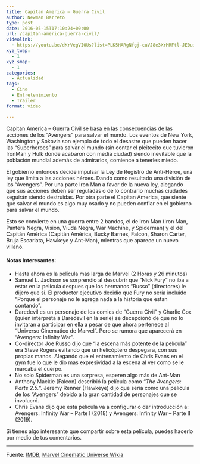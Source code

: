 ```yaml
---
title: Capitan America – Guerra Civil
author: Newman Barreto
type: post
date: 2016-05-15T17:10:24+00:00
url: /capitan-america-guerra-civil/
videolink:
  - https://youtu.be/dKrVegVI0Us?list=PLK5HARgNfgj-cuVJ8e3XrMRFtl-JE0uiQ
xyz_twap:
  - 1
xyz_smap:
  - 1
categories:
  - Actualidad
tags:
  - Cine
  - Entretenimiento
  - Trailer
format: video

---
```

Capitan America &#8211; Guerra Civil se basa en las consecuencias de las acciones de los &#8220;Avengers&#8221; para salvar el mundo. Los eventos de New York, Washington y Sokovia son ejemplo de todo el desastre que pueden hacer las &#8220;Superheroes&#8221; para salvar el mundo (sin contar el pleitecito que tuvieron IronMan y Hulk donde acabaron con media ciudad) siendo inevitable que la población mundial además de admirarlos, comience a tenerles miedo.

El gobierno entonces decide impulsar la Ley de Registro de Anti-Héroe, una ley que limita a las acciones héroes. Dando como resultado una división de los &#8220;Avengers&#8221;. Por una parte Iron Man a favor de la nueva ley, alegando que sus acciones deben ser reguladas o de lo contrario muchas ciudades seguirán siendo destruidas. Por otra parte el Capitan America, que siente que salvar el mundo es algo muy osado y no pueden confiar en el gobierno para salvar el mundo.

Esto se convierte en una guerra entre 2 bandos, el de Iron Man (Iron Man, Pantera Negra, Vision, Viuda Negra, War Machine, y Spiderman) y el del Capitán América (Capitán América, Bucky Barnes, Falcon, Sharon Carter, Bruja Escarlata, Hawkeye y Ant-Man), mientras que aparece un nuevo villano.

#### Notas Interesantes:

  * Hasta ahora es la película mas larga de Marvel (2 Horas y 26 minutos)
  * Samuel L. Jackson se sorprendio al descubrir que &#8220;Nick Fury&#8221; no iba a estar en la película despues que los hermanos &#8220;Russo&#8221; (directores) le dijero que si. El productor ejecutivo decidio que Fury no sería incluido &#8220;Porque el personaje no le agrega nada a la historia que estan contando&#8221;.
  * Daredevil es un personaje de los comics de &#8220;Guerra Civil&#8221; y Charlie Cox (quien interpreta a Daredevil en la serie) se decepcionó de que no lo invitaran a participar en ella a pesar de que ahora pertenece al &#8220;Universo Cinematico de Marvel&#8221;. Pero se rumora que aparecerá en &#8220;Avengers: Infinity War&#8221;.
  * Co-director Joe Russo dijo que &#8220;la escena más potente de la película&#8221; era Steve Rogers evitando que un helicóptero despegara, con sus propias manos. Alegando que el entrenamiento de Chris Evans en el gym fue lo que le dio mas expresividad a la escena al ver como se le marcaba el cuerpo.
  * No solo Spiderman es una sorpresa, esperen algo más de Ant-Man
  * Anthony Mackie (Falcon) describió la película como &#8220;_The Avengers: Parte 2.5._&#8220;. Jeremy Renner (Hawkeye) dijo que sería como una película de los &#8220;Avengers&#8221; debido a la gran cantidad de personajes que se involucró.
  * Chris Evans dijo que esta película va a configurar o dar introducción a:  Avengers: Infinity War &#8211; Parte I (2018) y Avengers: Infinity War &#8211; Parte II (2019).

Si tienes algo interesante que compartir sobre esta película, puedes hacerlo por medio de tus comentarios.

* * *

Fuente: <a href="http://www.imdb.com/title/tt3498820/?ref_=fn_al_tt_4" target="_blank">IMDB</a>, <a href="http://marvelcinematicuniverse.wikia.com/wiki/Captain_America:_Civil_War" target="_blank">Marvel Cinematic Universe Wikia</a>